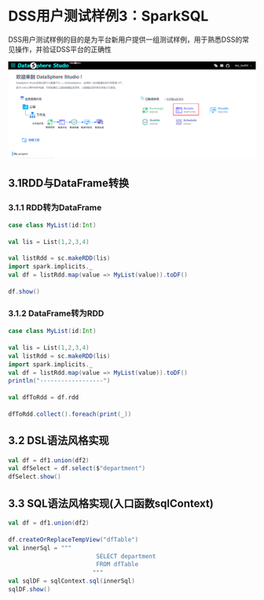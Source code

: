 # DSS用户测试样例3：SparkSQL

DSS用户测试样例的目的是为平台新用户提供一组测试样例，用于熟悉DSS的常见操作，并验证DSS平台的正确性

![home](../../Images/使用文档/Scriptis/home.png)

## 3.1RDD与DataFrame转换

### 3.1.1 RDD转为DataFrame

```scala
case class MyList(id:Int)
       
val lis = List(1,2,3,4)
       
val listRdd = sc.makeRDD(lis)
import spark.implicits._
val df = listRdd.map(value => MyList(value)).toDF()
       
df.show()
```

### 3.1.2 DataFrame转为RDD

```scala
case class MyList(id:Int)
       
val lis = List(1,2,3,4)
val listRdd = sc.makeRDD(lis)
import spark.implicits._
val df = listRdd.map(value => MyList(value)).toDF()
println("------------------")
       
val dfToRdd = df.rdd
       
dfToRdd.collect().foreach(print(_))
```

## 3.2 DSL语法风格实现

```scala
val df = df1.union(df2)
val dfSelect = df.select($"department")
dfSelect.show()
```

## 3.3 SQL语法风格实现(入口函数sqlContext)

```scala
val df = df1.union(df2)
       
df.createOrReplaceTempView("dfTable")
val innerSql = """
                         SELECT department
                         FROM dfTable
                        """
val sqlDF = sqlContext.sql(innerSql)
sqlDF.show()
```

​                        